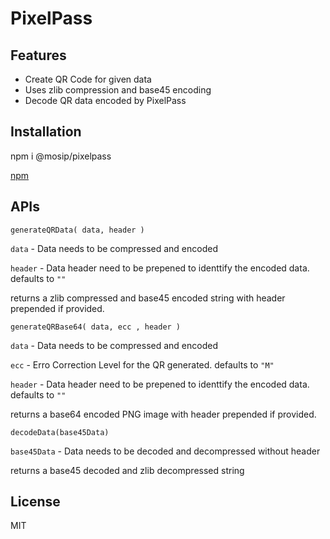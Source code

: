 # PixelPass

## Features

- Create QR Code for given data
- Uses zlib compression and base45 encoding
- Decode QR data encoded by PixelPass

## Installation 
npm i @mosip/pixelpass

[npm](https://www.npmjs.com/package/@mosip/pixelpass)

## APIs
`generateQRData( data, header )`

`data` - Data needs to be compressed and encoded

`header` - Data header need to be prepened to identtify the encoded data. defaults to `""`

returns a zlib compressed and base45 encoded string with header prepended if provided.

`generateQRBase64( data, ecc , header )`

`data` - Data needs to be compressed and encoded

`ecc` - Erro Correction Level for the QR generated. defaults to `"M"`

`header` - Data header need to be prepened to identtify the encoded data. defaults to `""`

returns a base64 encoded PNG image with header prepended if provided.

`decodeData(base45Data)`

`base45Data` - Data needs to be decoded and decompressed without header

returns a base45 decoded and zlib decompressed string
## License
MIT

